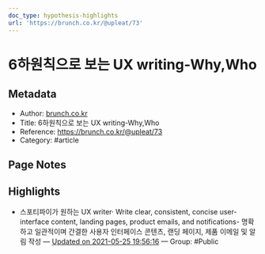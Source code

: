 ```yaml
---
doc_type: hypothesis-highlights
url: 'https://brunch.co.kr/@upleat/73'
---
```


# 6하원칙으로 보는 UX writing-Why,Who

## Metadata
- Author: [brunch.co.kr]()
- Title: 6하원칙으로 보는 UX writing-Why,Who
- Reference: https://brunch.co.kr/@upleat/73
- Category: #article

## Page Notes
## Highlights
- 스포티파이가 원하는 UX writer· Write clear, consistent, concise user-interface content, landing pages, product emails, and notifications- 명확하고 일관적이며 간결한 사용자 인터페이스 콘텐츠, 랜딩 페이지, 제품 이메일 및 알림 작성 — [Updated on 2021-05-25 19:56:16](https://hyp.is/1AyIIr1HEeuvQEuXX3qUGA/brunch.co.kr/@upleat/73) — Group: #Public



